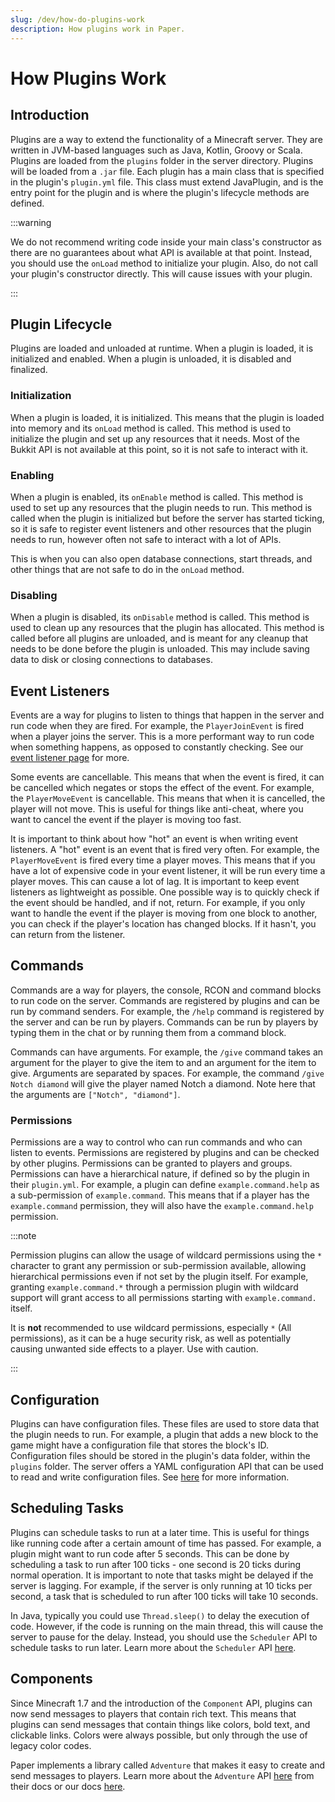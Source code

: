 ```yaml
---
slug: /dev/how-do-plugins-work
description: How plugins work in Paper.
---
```


# How Plugins Work

## Introduction

Plugins are a way to extend the functionality of a Minecraft server. They are written in JVM-based languages such as
Java, Kotlin, Groovy or Scala. Plugins are loaded from the `plugins` folder in the server directory. Plugins will be
loaded from a `.jar` file.  Each plugin has a main class that is specified in the plugin's `plugin.yml` file. This
class must extend JavaPlugin, and is the entry point for the plugin and is where the plugin's lifecycle methods are
defined.

:::warning

We do not recommend writing code inside your main class's constructor as there are no guarantees about what
API is available at that point. Instead, you should use the `onLoad` method to initialize your plugin. Also,
do not call your plugin's constructor directly. This will cause issues with your plugin.

:::

## Plugin Lifecycle

Plugins are loaded and unloaded at runtime. When a plugin is loaded, it is initialized and enabled. When a plugin is
unloaded, it is disabled and finalized.

### Initialization

When a plugin is loaded, it is initialized. This means that the plugin is loaded into memory and its `onLoad`
method is called. This method is used to initialize the plugin and set up any resources that it needs. Most of the
Bukkit API is not available at this point, so it is not safe to interact with it.

### Enabling

When a plugin is enabled, its `onEnable` method is called. This method is used to set up any resources that the plugin
needs to run. This method is called when the plugin is initialized but before the server has started ticking, so it is
safe to register event listeners and other resources that the plugin needs to run, however often not safe to interact
with a lot of APIs.

This is when you can also open database connections, start threads, and other things that are not safe to do in the
`onLoad` method.

### Disabling

When a plugin is disabled, its `onDisable` method is called. This method is used to clean up any resources that the
plugin has allocated. This method is called before all plugins are unloaded, and is meant for any cleanup that needs to
be done before the plugin is unloaded. This may include saving data to disk or closing connections to databases.

## Event Listeners

Events are a way for plugins to listen to things that happen in the server and run code when they are fired. For
example, the `PlayerJoinEvent` is fired when a player joins the server. This is a more performant way to run code when
something happens, as opposed to constantly checking. See our [event listener page](/paper/dev/event-listeners) for more.

Some events are cancellable. This means that when the event is fired, it can be cancelled which negates or stops the
effect of the event. For example, the `PlayerMoveEvent` is cancellable. This means that when it is cancelled, the player
will not move. This is useful for things like anti-cheat, where you want to cancel the event if the player is moving too fast.

It is important to think about how "hot" an event is when writing event listeners. A "hot" event is an event that is fired
very often. For example, the `PlayerMoveEvent` is fired every time a player moves. This means that if you have a lot of
expensive code in your event listener, it will be run every time a player moves. This can cause a lot of lag. It is
important to keep event listeners as lightweight as possible. One possible way is to quickly check if the event should
be handled, and if not, return. For example, if you only want to handle the event if the player is moving from one block
to another, you can check if the player's location has changed blocks. If it hasn't, you can return from the listener.

## Commands

Commands are a way for players, the console, RCON and command blocks to run code on the server. Commands are registered
by plugins and can be run by command senders. For example, the `/help` command is registered by the server and can be
run by players. Commands can be run by players by typing them in the chat or by running them from a command block.

Commands can have arguments. For example, the `/give` command takes an argument for the player to give the item to and
an argument for the item to give. Arguments are separated by spaces. For example, the command `/give Notch diamond` will
give the player named Notch a diamond. Note here that the arguments are `["Notch", "diamond"]`.

### Permissions

Permissions are a way to control who can run commands and who can listen to events. Permissions
are registered by plugins and can be checked by other plugins. Permissions can be granted to players and groups.
Permissions can have a hierarchical nature, if defined so by the plugin in their `plugin.yml`. For example, a
plugin can define `example.command.help` as a sub-permission of `example.command`. This means that if a player
has the `example.command` permission, they will also have the `example.command.help` permission.

:::note

Permission plugins can allow the usage of wildcard permissions using the `*` character to grant any permission
or sub-permission available, allowing hierarchical permissions even if not set by the plugin itself. For example,
granting `example.command.*` through a permission plugin with wildcard support will grant access to all permissions
starting with `example.command.` itself.

It is **not** recommended to use wildcard permissions, especially `*` (All permissions), as it can be a huge
security risk, as well as potentially causing unwanted side effects to a player. Use with caution.

:::

## Configuration

Plugins can have configuration files. These files are used to store data that the plugin needs to run. For example, a
plugin that adds a new block to the game might have a configuration file that stores the block's ID. Configuration files
should be stored in the plugin's data folder, within the `plugins` folder. The server offers a YAML configuration API
that can be used to read and write configuration files. See [here](/paper/dev/plugin-configurations) for more information.

## Scheduling Tasks

Plugins can schedule tasks to run at a later time. This is useful for things like running code after a certain amount
of time has passed. For example, a plugin might want to run code after 5 seconds. This can be done by scheduling a task
to run after 100 ticks - one second is 20 ticks during normal operation. It is important to note that tasks might be
delayed if the server is lagging. For example, if the server is only running at 10 ticks per second, a task that is
scheduled to run after 100 ticks will take 10 seconds.

In Java, typically you could use `Thread.sleep()` to delay the execution of code. However, if the code is running on the main
thread, this will cause the server to pause for the delay. Instead, you should use the `Scheduler` API to schedule tasks
to run later. Learn more about the `Scheduler` API [here](/paper/dev/scheduler).

## Components

Since Minecraft 1.7 and the introduction of the `Component` API, plugins can now send messages to players that contain
rich text. This means that plugins can send messages that contain things like colors, bold text, and clickable links.
Colors were always possible, but only through the use of legacy color codes.

Paper implements a library called `Adventure` that makes it easy to create and send messages to players. Learn more
about the `Adventure` API [here](https://docs.advntr.dev/) from their docs or our docs
[here](/paper/dev/component-api/introduction).
